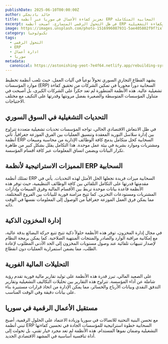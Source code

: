 ```yaml
---
publishDate: 2025-06-10T00:00:00Z
author: خالد بادنجكي
title: تعزيز كفاءة الأعمال في سوريا عبر أنظمة ERP السحابية المتكاملة
excerpt: في ظل التحول الرقمي المتسارع، أصبحت أنظمة ERP السحابية عصباً رئيسياً لنجاح الأعمال في سوريا. هذه الحلول المتكاملة تتيح إدارة شاملة للموارد المالية والمخزون وسلاسل التوريد من خلال منصة موحدة، مما يضمن دقة البيانات ورفع الكفاءة التشغيلية.
image: https://images.unsplash.com/photo-1516996087931-5ae405802f9f?ixlib=rb-4.0.3&ixid=M3wxMjA3fDB8MHxwaG90by1wYWdlfHx8fGVufDB8fHx8fA%3D%3D&auto=format&fit=crop&w=1674&q=80
category: تكنولوجيا
tags:
  - التحول الرقمي
  - ERP
  - ادارة أعمال
  - سوريا
metadata:
  canonical: https://astonishing-yeot-7e4f64.netlify.app/rebuilding-syrian-economy
---
```


يشهد القطاع التجاري السوري تحولاً نوعياً في آليات العمل، حيث تلعب أنظمة تخطيط موارد المؤسسات (ERP) السحابية دوراً محورياً في تمكين الشركات من تحقيق كفاءة تشغيلية عالية. هذه الأنظمة المتطورة لم تعد حكراً على الشركات الكبرى، بل أصبحت في متناول المؤسسات المتوسطة والصغيرة بفضل مرونتها وقدرتها على التكيف مع مختلف الاحتياجات.

## التحديات التشغيلية في السوق السوري

في ظل الانتعاش الاقتصادي الحالي، تواجه المؤسسات تحديات تشغيلية متعددة تتراوح بين إدارة سلاسل التوريد المعقدة وتنسيق العمليات بين الفرق الموزعة جغرافياً. تأتي أنظمة ERP السحابية كحل متكامل يدمج كافة الوظائف الإدارية من محاسبة ومبيعات ومشتريات وموارد بشرية في بيئة عمل موحدة. هذا التكامل يقلل بشكل كبير من ظاهرة تكرار البيانات ويضمن اتساق المعلومات عبر كافة أقسام المؤسسة.

## المميزات الاستراتيجية لأنظمة ERP السحابية

تمتلك أنظمة ERP السحابية ميزات فريدة تجعلها الحل الأمثل لهذه التحديات. يأتي في مقدمتها قدرتها على التكامل التلقائي بين كافة الوظائف التنظيمية، حيث توفر هذه الأنظمة قاعدة بيانات موحدة تربط بين الأقسام المالية وفرق المبيعات وإدارات المشتريات ومستودعات التخزين. كما تتيح مزامنة فورية للبيانات بين الفروع المختلفة، مما يمكن فرق العمل الموزعة جغرافياً من الوصول إلى المعلومات نفسها في الوقت ذاته.

## إدارة المخزون الذكية

في مجال إدارة المخزون، توفر هذه الأنظمة حلولاً ذكية تتيح تتبع حركة البضائع بدقة عالية، مع إمكانية مراقبة الوارد والصادر والمنتجات المنتهية الصلاحية. كما يمكن برمجة النظام لإصدار تنبيهات تلقائية عند وصول مستويات المخزون إلى الحد الأدنى المطلوب لإعادة الطلب، مما يضمن استمرارية العمليات دون انقطاع.

## التحليلات المالية الفورية

على الصعيد المالي، تبرز قدرة هذه الأنظمة على توليد تقارير مالية فورية تقدم رؤية شاملة عن أداء المؤسسة. تتراوح هذه التقارير بين تحليلات التكاليف التشغيلية وتقارير التدفق النقدي وبيانات الأرباح والخسائر، مما يمكن الإدارة من اتخاذ قرارات مستنيرة بناء على بيانات دقيقة وفي الوقت المناسب.

## مستقبل الأعمال الرقمية في سوريا

مع تحسن البنية التحتية للاتصالات في سوريا وزيادة الاعتماد على الحلول الرقمية، أصبح تبني أنظمة ERP السحابية خطوة استراتيجية للمؤسسات الجادة في تحسين كفاءتها التشغيلية وضمان نموها المستدام. هذه الأنظمة لم تعد مجرد خيار تقني، بل تحولت إلى أداة تنافسية أساسية في المشهد الاقتصادي الجديد.